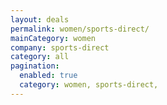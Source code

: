 ```yaml
---
layout: deals
permalink: women/sports-direct/
mainCategory: women
company: sports-direct
category: all
pagination:
  enabled: true
  category: women, sports-direct,
---
```







      

  


